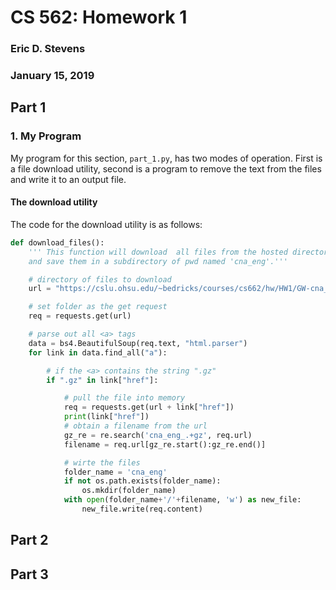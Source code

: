 # CS 562: Homework 1
### Eric D. Stevens
### January 15, 2019


## Part 1 

### 1. My Program

My program for this section, `part_1.py`, has two modes of operation. First is a file download utility, 
second is a program to remove the text from the files and write it to an output file.

#### The download utility

The code for the download utility is as follows:

```python
def download_files():
    ''' This function will download  all files from the hosted directory
    and save them in a subdirectory of pwd named 'cna_eng'.'''

    # directory of files to download
    url = "https://cslu.ohsu.edu/~bedricks/courses/cs662/hw/HW1/GW-cna_eng/"

    # set folder as the get request
    req = requests.get(url)

    # parse out all <a> tags
    data = bs4.BeautifulSoup(req.text, "html.parser")
    for link in data.find_all("a"):

        # if the <a> contains the string ".gz"
        if ".gz" in link["href"]:

            # pull the file into memory
            req = requests.get(url + link["href"])
            print(link["href"])
            # obtain a filename from the url
            gz_re = re.search('cna_eng_.+gz', req.url)
            filename = req.url[gz_re.start():gz_re.end()]

            # wirte the files
            folder_name = 'cna_eng'
            if not os.path.exists(folder_name):
                os.mkdir(folder_name)
            with open(folder_name+'/'+filename, 'w') as new_file:
                new_file.write(req.content)
```


## Part 2 


## Part 3

